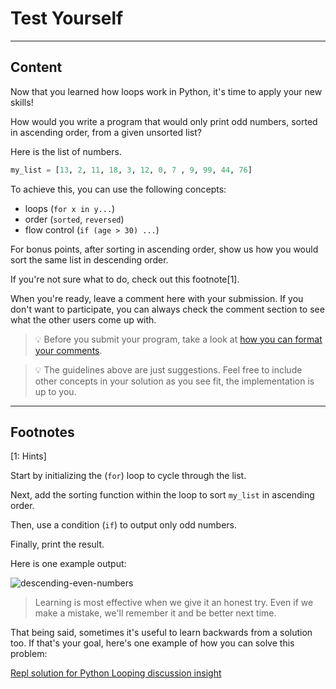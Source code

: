 ﻿---
author: stefan-stojanovic

tags:
  - discussion

type: normal

category: discussion

---

# Test Yourself

---

## Content

Now that you learned how loops work in Python, it's time to apply your new skills!

How would you write a program that would only print odd numbers, sorted in ascending order, from a given unsorted list?

Here is the list of numbers.
```py
my_list = [13, 2, 11, 18, 3, 12, 0, 7 , 9, 99, 44, 76]
```

To achieve this, you can use the following concepts:
- loops (`for x in y...`)
- order (`sorted`, `reversed`)
- flow control (`if (age > 30) ...`)

For bonus points, after sorting in ascending order, show us how you would sort the same list in descending order.

If you're not sure what to do, check out this footnote[1].

When you're ready, leave a comment here with your submission. If you don't want to participate, you can always check the comment section to see what the other users come up with.

> 💡 Before you submit your program, take a look at [how you can format your comments](https://www.enki.com/glossary/general/markdown-formatting).

> 💡 The guidelines above are just suggestions. Feel free to include other concepts in your solution as you see fit, the implementation is up to you.

---

## Footnotes

[1: Hints]

Start by initializing the (`for`) loop to cycle through the list.

Next, add the sorting function within the loop to sort `my_list` in ascending order.

Then, use a condition (`if`) to output only odd numbers.

Finally, print the result.

Here is one example output:

![descending-even-numbers](https://img.enkipro.com/6f94c0c08a02c3ef9f0179adb4c53ca3.png)

> Learning is most effective when we give it an honest try. Even if we make a mistake, we'll remember it and be better next time.

That being said, sometimes it's useful to learn backwards from a solution too. If that's your goal, here's one example of how you can solve this problem:

[Repl solution for Python Looping discussion insight](https://repl.it/@enkicontent/Python-Looping-Discussion-Insight-Solution#main.py)